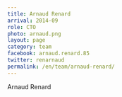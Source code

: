 ```yaml
---
title: Arnaud Renard
arrival: 2014-09
role: CTO
photo: arnaud.png
layout: page
category: team
facebook: arnaud.renard.85
twitter: renarnaud
permalink: /en/team/arnaud-renard/
---
```

Arnaud Renard